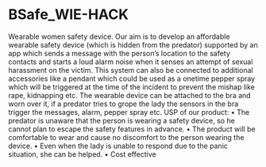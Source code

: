 # BSafe_WIE-HACK
Wearable women safety device.
Our aim is to develop an affordable wearable safety device (which is
hidden from the predator) supported by an app which sends a message
with the person’s location to the safety contacts and starts a loud
alarm noise when it senses an attempt of sexual harassment on the
victim. This system can also be connected to additional accessories like
a pendant which could be used as a onetime pepper spray which will
be triggered at the time of the incident to prevent the mishap like rape,
kidnapping etc.
The wearable device can be attached to the bra and worn over it, if a
predator tries to grope the lady the sensors in the bra trigger the
messages, alarm, pepper spray etc.
USP of our product:
• The predator is unaware that the person is wearing a safety
device, so he cannot plan to escape the safety features in
advance.
• The product will be comfortable to wear and cause no discomfort
to the person wearing the device.
• Even when the lady is unable to respond due to the panic
situation, she can be helped.
• Cost effective
